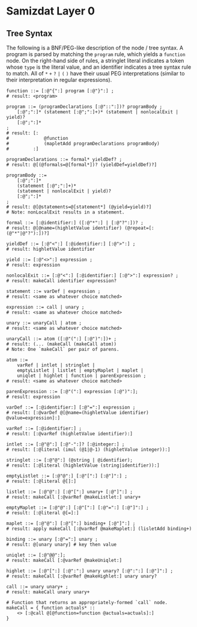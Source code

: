 Samizdat Layer 0
================

Tree Syntax
-----------

The following is a BNF/PEG-like description of the node / tree syntax.
A program is parsed by matching the `program` rule, which yields a
`function` node. On the right-hand side of rules, a stringlet literal
indicates a token whose `type` is the literal value, and an identifier
indicates a tree syntax rule to match. All of `*` `+` `?` `|` `(` `)` have
their usual PEG interpretations (similar to their interpretation in
regular expressions).

```
function ::= [:@"{":] program [:@"}":] ;
# result: <program>

program ::= (programDeclarations [:@"::":])? programBody ;
    [:@";":]* (statement [:@";":]+)* (statement | nonlocalExit | yield)?
    [:@";":]*
;
# result: [:
#             @function
#             (mapletAdd programDeclarations programBody)
#         :]

programDeclarations ::= formal* yieldDef? ;
# result: @[(@formals=@[formal*])? (yieldDef=yieldDef)?]

programBody ::=
    [:@";":]*
    (statement [:@";":]+)*
    (statement | nonlocalExit | yield)?
    [:@";":]*
;
# result: @[@statements=@[statement*] (@yield=yield)?]
# Note: nonLocalExit results in a statement.

formal ::= [:@identifier:] ([:@"*":] | [:@"?":])? ;
# result: @[@name=(highletValue identifier) (@repeat=[:(@"*"|@"?"):])?]

yieldDef ::= [:@"<":] [:@identifier:] [:@">":] ;
# result: highletValue identifier

yield ::= [:@"<>":] expression ;
# result: expression

nonlocalExit ::= [:@"<":] [:@identifier:] [:@">":] expression? ;
# result: makeCall identifier expression?

statement ::= varDef | expression ;
# result: <same as whatever choice matched>

expression ::= call | unary ;
# result: <same as whatever choice matched>

unary ::= unaryCall | atom ;
# result: <same as whatever choice matched>

unaryCall ::= atom ([:@"(":] [:@")":])+ ;
# result: (... (makeCall (makeCall atom))
# Note: One `makeCall` per pair of parens.

atom ::=
    varRef | intlet | stringlet |
    emptyListlet | listlet | emptyMaplet | maplet |
    uniqlet | highlet | function | parenExpression ;
# result: <same as whatever choice matched>

parenExpression ::= [:@"(":] expression [:@")":];
# result: expression

varDef ::= [:@identifier:] [:@"=":] expression ;
# result: [:@varDef @[@name=(highletValue identifier) @value=expression]:]

varRef ::= [:@identifier:] ;
# result: [:@varRef (highletValue identifier):]

intlet ::= [:@"@":] [:@"-":]? [:@integer:] ;
# result: [:@literal (imul (@1|@-1) (highletValue integer)):]

stringlet ::= [:@"@":] (@string | @identifier);
# result: [:@literal (highletValue (string|identifier)):]

emptyListlet ::= [:@"@":] [:@"[":] [:@"]":] ;
# result: [:@literal @[]:]

listlet ::= [:@"@":] [:@"[":] unary+ [:@"]":] ;
# result: makeCall [:@varRef @makeListlet:] unary+

emptyMaplet ::= [:@"@":] [:@"[":] [:@"=":] [:@"]":] ;
# result: [:@literal @[=]:]

maplet ::= [:@"@":] [:@"[":] binding+ [:@"]":] ;
# result: apply makeCall [:@varRef @makeMaplet:] (lisletAdd binding+)

binding ::= unary [:@"=":] unary ;
# result: @[unary unary] # key then value

uniqlet ::= [:@"@@":];
# result: makeCall [:@varRef @makeUniqlet:]

highlet ::= [:@"[":] [:@":":] unary unary? [:@":":] [:@"]":] ;
# result: makeCall [:@varRef @makeHighlet:] unary unary?

call ::= unary unary+ ;
# result: makeCall unary unary+

# Function that returns an appropriately-formed `call` node.
makeCall = { function actuals* ::
    <> [:@call @[@function=function @actuals=actuals]:]
}
```
